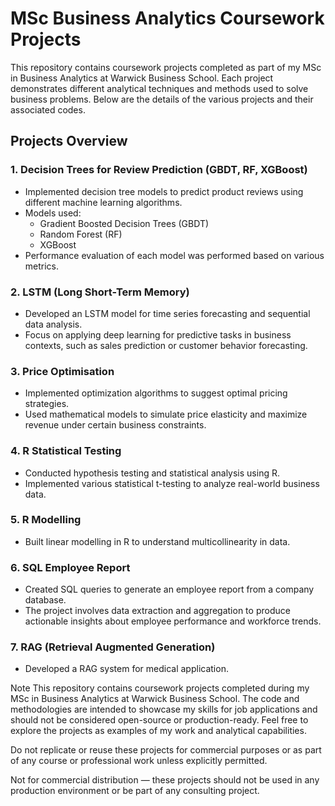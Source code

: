 # MSc Business Analytics Coursework Projects

This repository contains coursework projects completed as part of my MSc in Business Analytics at Warwick Business School. Each project demonstrates different analytical techniques and methods used to solve business problems. Below are the details of the various projects and their associated codes.

## Projects Overview

### 1. **Decision Trees for Review Prediction (GBDT, RF, XGBoost)**
   - Implemented decision tree models to predict product reviews using different machine learning algorithms.
   - Models used:
     - Gradient Boosted Decision Trees (GBDT)
     - Random Forest (RF)
     - XGBoost
   - Performance evaluation of each model was performed based on various metrics.

### 2. **LSTM (Long Short-Term Memory)**
   - Developed an LSTM model for time series forecasting and sequential data analysis.
   - Focus on applying deep learning for predictive tasks in business contexts, such as sales prediction or customer behavior forecasting.

### 3. **Price Optimisation**
   - Implemented optimization algorithms to suggest optimal pricing strategies.
   - Used mathematical models to simulate price elasticity and maximize revenue under certain business constraints.

### 4. **R Statistical Testing**
   - Conducted hypothesis testing and statistical analysis using R.
   - Implemented various statistical t-testing   to analyze real-world business data.

### 5. **R Modelling**
   - Built linear modelling in R to understand multicollinearity in data.

### 6. **SQL Employee Report**
   - Created SQL queries to generate an employee report from a company database.
   - The project involves data extraction and aggregation to produce actionable insights about employee performance and workforce trends.

### 7. **RAG (Retrieval Augmented Generation)**
   - Developed a RAG system for medical application.



Note
This repository contains coursework projects completed during my MSc in Business Analytics at Warwick Business School. The code and methodologies are intended to showcase my skills for job applications and should not be considered open-source or production-ready. Feel free to explore the projects as examples of my work and analytical capabilities.

Do not replicate or reuse these projects for commercial purposes or as part of any course or professional work unless explicitly permitted.

Not for commercial distribution — these projects should not be used in any production environment or be part of any consulting project.
